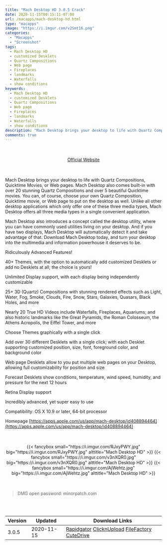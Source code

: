 ```yaml
---
title: "Mach Desktop HD 3.0.5 Crack"
date: 2020-11-15T00:15:11-07:00
url: /macapps/mach-desktop-hd.html
type: "macapps"
image: "https://i.imgur.com/v2Smt16.png"
categories:
  - "Macapps"
  - "Screenshot"
tags:
  - Mach Desktop HD
  - customized Desklets
  - Quartz Compositions
  - Web page
  - Fireplaces
  - landmarks
  - Waterfalls
  - show conditions
keywords:
  - Mach Desktop HD
  - customized Desklets
  - Quartz Compositions
  - Web page
  - Fireplaces
  - landmarks
  - Waterfalls
  - show conditions
description: "Mach Desktop brings your desktop to life with Quartz Compositions, Quicktime Movies, or Web pages. Mach Desktop also comes built-in with over 20 stunning Quartz Compositions and over 5 beautiful Quicktime movies"
comments: true
---
```


<br/>
<br/>
<center>
<a href="https://apps.apple.com/us/app/mach-desktop/id408894464" target="blank"><div class="border border-blue-500 rounded-lg transition duration-500 
    ease-in-out w-48 text-lg text-blue-500 text-center hover:bg-blue-500 hover:text-white">
  Official Website 
</div></a>
</center>
<br/>
<br/>

Mach Desktop brings your desktop to life with Quartz Compositions, Quicktime Movies, or Web pages. Mach Desktop also comes built-in with over 20 stunning Quartz Compositions and over 5 beautiful Quicktime movies. You can, of course, choose your own Quartz Composition, Quicktime movie, or Web page to put on the desktop as well. Unlike all other desktop applications which only offer one of these three media types, Mach Desktop offers all three media types in a single convenient application.

Mach Desktop also introduces a concept called the desktop utility, where you can have commonly used utilities living on your desktop. And if you have two displays, Mach Desktop will automatically detect it and take advantage of that. Download Mach Desktop today, and turn your desktop into the multimedia and information powerhouse it deserves to be.

Ridiculously Advanced Features!

40+ Themes, with the option to automatically add customized Desklets or add no Desklets at all; the choice is yours!

Unlimited Display support, with each display being independently customizable

25+ 3D (Quartz) Compositions with stunning rendered effects such as Light, Water, Fog, Smoke, Clouds, Fire, Snow, Stars, Galaxies, Quasars, Black Holes, and more

Nearly 20 True HD Videos include Waterfalls, Fireplaces, Aquariums; and also historic landmarks like the Great Pyramids, the Roman Colosseum, the Athens Acropolis, the Eiffel Tower, and more

Choose Themes graphically with a single click

Add over 30 different Desklets with a single click; with each Desklet supporting customized position, size, font, foreground color, and background color

Web page Desklets allow to you put multiple web pages on your Desktop, allowing full customizability for position and size

Forecast Desklets show conditions, temperature, wind speed, humidity, and pressure for the next 12 hours

Retina Display support

Incredibly advanced, yet super easy to use

Compatibility: OS X 10.9 or later, 64-bit processor

Homepage [https://apps.apple.com/us/app/mach-desktop/id408894464](https://apps.apple.com/us/app/mach-desktop/id408894464)

<script async src="https://pagead2.googlesyndication.com/pagead/js/adsbygoogle.js"></script>
<ins class="adsbygoogle"
     style="display:block; text-align:center;"
     data-ad-layout="in-article"
     data-ad-format="fluid"
     data-ad-client="ca-pub-8746275014476192"
     data-ad-slot="5144997159"></ins>
<script>
     (adsbygoogle = window.adsbygoogle || []).push({});
</script>
<br/>
<br/>


<center>
<div class="w-full grid grid-cols-3 flex gap-2">
{{< fancybox small="https://i.imgur.com/RJxyPWY.jpg" big="https://i.imgur.com/RJxyPWY.jpg" alttitle="Mach Desktop HD" >}}
{{< fancybox small="https://i.imgur.com/v3nXQR0.jpg" big="https://i.imgur.com/v3nXQR0.jpg" alttitle="Mach Desktop HD" >}}
{{< fancybox small="https://i.imgur.com/AjWehtz.jpg" big="https://i.imgur.com/AjWehtz.jpg" alttitle="Mach Desktop HD" >}}
</div>
</center>

<br/>
<br/>


> DMG open password: minorpatch.com

<br/>
<br/>
<div id="history_version" class="history_version">

| Version | Updated | Download Links |
| ---- | ---- | ---- |
| 3.0.5 | 2020-11-15 | [Rapidgator](https://ouo.io/0mx9Ua)   [ClicknUpload](https://ouo.io/PJgMTY)   [FileFactory](https://ouo.io/ETZd8n)   [CuteDrive](https://ouo.io/hoBX5OZ) |

</div>
